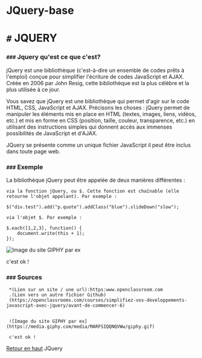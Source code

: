 # JQuery-base

<a name="haut">


# `#` JQUERY
### `###` Jquery qu'est ce que c'est? 

jQuery est une bibliothèque (c'est-à-dire un ensemble de codes prêts à l'emploi) conçue pour simplifier l'écriture de codes JavaScript et AJAX. Créée en 2006 par John Resig, cette bibliothèque est la plus célèbre et la plus utilisée à ce jour.


 Vous savez que jQuery est une bibliothèque qui permet d'agir sur le code HTML, CSS, JavaScript et AJAX. Précisons les choses : jQuery permet de manipuler les éléments mis en place en HTML (textes, images, liens, vidéos, etc.) et mis en forme en CSS (position, taille, couleur, transparence, etc.) en utilisant des instructions simples qui donnent accès aux immenses possibilités de JavaScript et d'AJAX.


JQuery se présente comme un unique fichier JavaScript il peut être inclus dans toute page web.

### `###` Exemple

La bibliothèque jQuery peut être appelée de deux manières différentes :

   
    via la fonction jQuery, ou $. Cette fonction est chaînable (elle retourne l'objet appelant). Par exemple :

    $("div.test").add("p.quote").addClass("blue").slideDown("slow");

    via l'objet $. Par exemple :

    $.each([1,2,3], function() {
    	document.write(this + 1);
    });

 



 ![Image du site GIPHY par ex](https://media.giphy.com/media/MARFSIQQNQVWw/giphy.gif)
     
c'est ok !

### `###` Sources

     *(Lien sur un site / une url):https:www.openclassroom.com
     .(Lien vers un autre fichier Github)
     (https://openclassrooms.com/courses/simplifiez-vos-developpements-javascript-avec-jquery/avant-de-commencer-6)


     ![Image du site GIPHY par ex](https://media.giphy.com/media/MARFSIQQNQVWw/giphy.gif)

     c'est ok !

 [Retour en haut](#haut)
 JQuery
